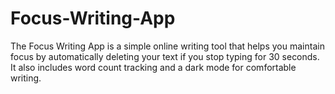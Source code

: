 # Focus-Writing-App
The Focus Writing App is a simple online writing tool that helps you maintain focus by automatically deleting your text if you stop typing for 30 seconds. It also includes word count tracking and a dark mode for comfortable writing.

